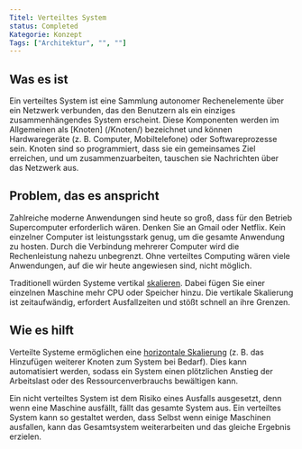 ```yaml
---
Titel: Verteiltes System
status: Completed
Kategorie: Konzept
Tags: ["Architektur", "", ""]
---
```


## Was es ist

Ein verteiltes System ist eine Sammlung autonomer Rechenelemente
über ein Netzwerk verbunden, das den Benutzern als ein einziges zusammenhängendes System erscheint.
Diese Komponenten werden im Allgemeinen als [Knoten] (/Knoten/) bezeichnet und können Hardwaregeräte (z. B. Computer, Mobiltelefone) oder Softwareprozesse sein.
Knoten sind so programmiert, dass sie ein gemeinsames Ziel erreichen, und um zusammenzuarbeiten, tauschen sie Nachrichten über das Netzwerk aus.

## Problem, das es anspricht

Zahlreiche moderne Anwendungen sind heute so groß, dass für den Betrieb Supercomputer erforderlich wären.
Denken Sie an Gmail oder Netflix. Kein einzelner Computer ist leistungsstark genug, um die gesamte Anwendung zu hosten.
Durch die Verbindung mehrerer Computer wird die Rechenleistung nahezu unbegrenzt.
Ohne verteiltes Computing wären viele Anwendungen, auf die wir heute angewiesen sind, nicht möglich.

Traditionell würden Systeme vertikal [skalieren](/Skalierbarkeit/).
Dabei fügen Sie einer einzelnen Maschine mehr CPU oder Speicher hinzu.
Die vertikale Skalierung ist zeitaufwändig, erfordert Ausfallzeiten und stößt schnell an ihre Grenzen.

## Wie es hilft

Verteilte Systeme ermöglichen eine [horizontale Skalierung](/horizontal-scaling/) (z. B. das Hinzufügen weiterer Knoten zum System bei Bedarf).
Dies kann automatisiert werden, sodass ein System einen plötzlichen Anstieg der Arbeitslast oder des Ressourcenverbrauchs bewältigen kann.

Ein nicht verteiltes System ist dem Risiko eines Ausfalls ausgesetzt, denn wenn eine Maschine ausfällt, fällt das gesamte System aus.
Ein verteiltes System kann so gestaltet werden, dass
Selbst wenn einige Maschinen ausfallen, kann das Gesamtsystem weiterarbeiten und das gleiche Ergebnis erzielen.
